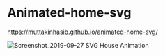# Animated-home-svg

https://muttakinhasib.github.io/animated-home-svg/

![Screenshot_2019-09-27 SVG House Animation](https://user-images.githubusercontent.com/44552983/65789746-d7da1280-e17f-11e9-9ee2-95fe1e4a4ed3.png)

